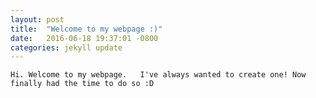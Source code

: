 ```yaml
---
layout: post
title:  "Welcome to my webpage :)"
date:   2016-06-18 19:37:01 -0800
categories: jekyll update
---
```


`Hi. Welcome to my webpage.  
I've always wanted to create one! Now finally had the time to do so :D`

